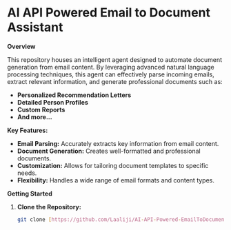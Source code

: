 # AI API Powered Email to Document Assistant

**Overview**

This repository houses an intelligent agent designed to automate document generation from email content. By leveraging advanced natural language processing techniques, this agent can effectively parse incoming emails, extract relevant information, and generate professional documents such as:

* **Personalized Recommendation Letters**
* **Detailed Person Profiles**
* **Custom Reports**
* **And more...**

**Key Features:**

* **Email Parsing:** Accurately extracts key information from email content.
* **Document Generation:** Creates well-formatted and professional documents.
* **Customization:** Allows for tailoring document templates to specific needs.
* **Flexibility:** Handles a wide range of email formats and content types.

**Getting Started**

1. **Clone the Repository:**
   ```bash
   git clone [https://github.com/Laaliji/AI-API-Powered-EmailToDocumentAssistant.git](https://github.com/Laaliji/AI-API-Powered-EmailToDocumentAssistant.git)
